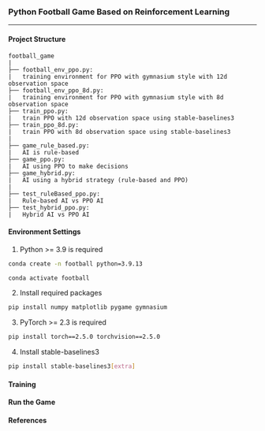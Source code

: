 ### Python Football Game Based on Reinforcement Learning
___
#### Project Structure
```text
football_game
|
├── football_env_ppo.py:  
|   training environment for PPO with gymnasium style with 12d observation space
├── football_env_ppo_8d.py:  
|   training environment for PPO with gymnasium style with 8d observation space
├── train_ppo.py: 
|   train PPO with 12d observation space using stable-baselines3 
├── train_ppo_8d.py: 
|   train PPO with 8d observation space using stable-baselines3 
|
├── game_rule_based.py: 
|   AI is rule-based
├── game_ppo.py: 
|   AI using PPO to make decisions
├── game_hybrid.py: 
|   AI using a hybrid strategy (rule-based and PPO)
|
├── test_ruleBased_ppo.py:
|   Rule-based AI vs PPO AI
├── test_hybrid_ppo.py:
|   Hybrid AI vs PPO AI
```

#### Environment Settings
1. Python >= 3.9 is required
```bash
conda create -n football python=3.9.13
```
```bash
conda activate football
```
2. Install required packages
```bash
pip install numpy matplotlib pygame gymnasium
```
3. PyTorch >= 2.3 is required
```bash
pip install torch==2.5.0 torchvision==2.5.0
```
4. Install stable-baselines3
```bash
pip install stable-baselines3[extra]
```

#### Training

#### Run the Game

#### References